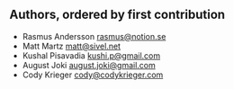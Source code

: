 ## Authors, ordered by first contribution

- Rasmus Andersson <rasmus@notion.se>
- Matt Martz <matt@sivel.net>
- Kushal Pisavadia <kushi.p@gmail.com>
- August Joki <august.joki@gmail.com>
- Cody Krieger <cody@codykrieger.com>
